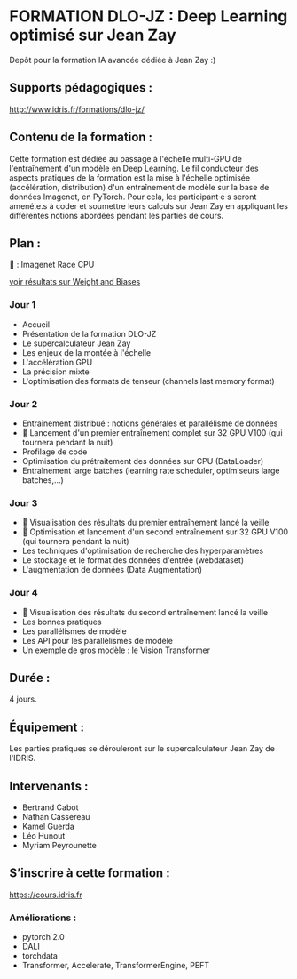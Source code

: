 # FORMATION DLO-JZ : Deep Learning optimisé sur Jean Zay

Depôt pour la formation IA avancée dédiée à Jean Zay :)

## Supports pédagogiques :
http://www.idris.fr/formations/dlo-jz/

## Contenu de la formation :

Cette formation est dédiée au passage à l'échelle multi-GPU de l'entraînement d'un modèle en Deep Learning. Le fil conducteur des aspects pratiques de la formation est la mise à l'échelle optimisée (accélération, distribution) d'un entraînement de modèle sur la base de données Imagenet, en PyTorch. Pour cela, les participant·e·s seront amené.e.s à coder et soumettre leurs calculs sur Jean Zay en appliquant les différentes notions abordées pendant les parties de cours.

## Plan :

:checkered_flag: : Imagenet Race CPU

[voir résultats sur Weight and Biases](https://wandb.ai/dlojz/Imagenet%20Race%20Cup?workspace=user-bcabot)

### Jour 1

* Accueil
* Présentation de la formation DLO-JZ
* Le supercalculateur Jean Zay
* Les enjeux de la montée à l'échelle
* L'accélération GPU
* La précision mixte
* L'optimisation des formats de tenseur (channels last memory format)

### Jour 2

* Entraînement distribué : notions générales et parallélisme de données
* :checkered_flag: Lancement d'un premier entraînement complet sur 32 GPU V100 (qui tournera pendant la nuit)
* Profilage de code
* Optimisation du prétraitement des données sur CPU (DataLoader)
* Entraînement large batches (learning rate scheduler, optimiseurs large batches,…)

### Jour 3

* :checkered_flag: Visualisation des résultats du premier entraînement lancé la veille
* :checkered_flag: Optimisation et lancement d'un second entraînement sur 32 GPU V100 (qui tournera pendant la nuit)
* Les techniques d'optimisation de recherche des hyperparamètres
* Le stockage et le format des données d'entrée (webdataset)
* L'augmentation de données (Data Augmentation)

### Jour 4

* :checkered_flag: Visualisation des résultats du second entraînement lancé la veille
* Les bonnes pratiques
* Les parallélismes de modèle
* Les API pour les parallélismes de modèle
* Un exemple de gros modèle : le Vision Transformer


## Durée :
4 jours.

## Équipement :
Les parties pratiques se dérouleront sur le supercalculateur Jean Zay de l'IDRIS.

## Intervenants :

- Bertrand Cabot
- Nathan Cassereau
- Kamel Guerda
- Léo Hunout
- Myriam Peyrounette

## S’inscrire à cette formation :
https://cours.idris.fr

### Améliorations :
- pytorch 2.0
- DALI
- torchdata
- Transformer, Accelerate, TransformerEngine, PEFT

